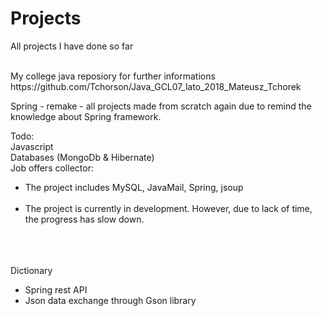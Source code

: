 # Projects 
All projects I have done so far <br /> 

<br/>
My college  java reposiory for further informations<br/>
https://github.com/Tchorson/Java_GCL07_lato_2018_Mateusz_Tchorek <br /> 


Spring - remake - all projects made from scratch again due to remind the knowledge about Spring framework. <br /> 


Todo: <br /> 
Javascript <br /> 
Databases (MongoDb & Hibernate) <br /> 
Job offers collector: <br /> 
<ul>
	<li>The project includes MySQL, JavaMail, Spring, jsoup </li><br /> 
	<li>The project is currently in development. However, due to lack of time, the progress has slow down. </li><br /> 
</ul>

<br/>
<br/>
Dictionary<br/>
<ul>
	<li>Spring rest API </li>
	<li>Json data exchange through Gson library</li>
</ul>
